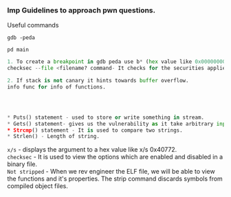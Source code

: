 ### Imp Guidelines to approach pwn questions.


Useful commands

`gdb -peda`

`pd main`

```python
1. To create a breakpoint in gdb peda use b* (hex value like 0x000000004011ca.
checksec --file <filename? command- It checks for the securities applied to the Binary.

2. If stack is not canary it hints towards buffer overflow.
info func for info of functions.




* Puts() statement - used to store or write something in stream. 
* Gets() statement- gives us the vulnerability as it take arbitrary input.A vulnerability function which takes input irrespective of it's size and hence has a potential overflow.
* Strcmp() statement - It is used to compare two strings.
* Strlen() - Length of string.

```
`x/s` - displays the argument to a hex value like x/s 0x40772.  
`checksec` - It is used to view the options which are enabled and disabled in a binary file.  
`Not stripped` - When we rev engineer the ELF file, we will be able to view the functions and it's properties. The strip command discards symbols from compiled object files.



